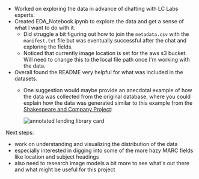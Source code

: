 - Worked on exploring the data in advance of chatting with LC Labs experts.
- Created EDA_Notebook.ipynb to explore the data and get a sense of what I want to do with it.
  - Did struggle a bit figuring out how to join the `metadata.csv` with the `manifest.txt` file but was eventually successful after the chat and exploring the fields.
  - Noticed that currently image location is set for the aws s3 bucket. Will need to change this to the local file path once I'm working with the data. 
- Overall found the README very helpful for what was included in the datasets. 
  - One suggestion would maybe provide an anecdotal example of how the data was collected from the original database, where you could explain how the data was generated similar to this example from the [Shakespeare and Company Project](https://shakespeareandco.princeton.edu/sources/cards/):

    ![annotated lending library card](https://shakespeareandco.princeton.edu/media/images/Card_Annotated.max-964x1051.png)

Next steps:
- work on understanding and visualizing the distribution of the data
- especially interested in digging into some of the more hazy MARC fields like location and subject headings
- also need to research image models a bit more to see what's out there and what might be useful for this project